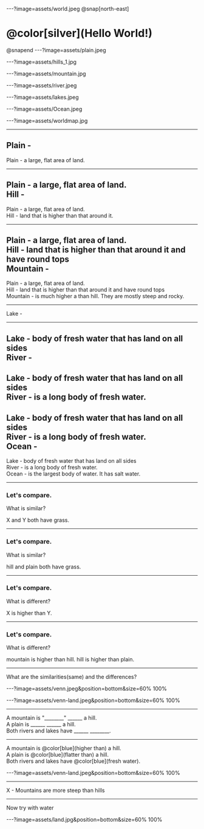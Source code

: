 ---?image=assets/world.jpeg
@snap[north-east]
<h1>@color[silver](Hello World!)</h1>
@snapend
---?image=assets/plain.jpeg

---?image=assets/hills_1.jpg

---?image=assets/mountain.jpg

---?image=assets/river.jpeg

---?image=assets/lakes.jpeg

---?image=assets/Ocean.jpeg

---?image=assets/worldmap.jpg

--- 
Plain -
--- 

Plain - a large, flat area of land.

---

Plain - a large, flat area of land.  
Hill -
---
Plain - a large, flat area of land.  
Hill - land that is higher than that around it.

---
Plain - a large, flat area of land.  
Hill - land that is higher than that around it and have round tops  
Mountain -
---
Plain - a large, flat area of land.  
Hill - land that is higher than that around it and have round tops  
Mountain - is much higher a than hill. They are mostly steep and rocky.

---
Lake  - 

---

Lake - body of fresh water that has land on all sides  
River -
---
Lake - body of fresh water that has land on all sides  
River - is a long body of fresh water.
---
Lake - body of fresh water that has land on all sides  
River - is a long body of fresh water.  
Ocean - 
---
Lake - body of fresh water that has land on all sides  
River - is a long body of fresh water.  
Ocean - is the largest body of water. It has salt water.  

---

### Let's compare.

What is similar?  

X and Y both have grass.

---

### Let's compare.

What is similar?  

hill and plain both have grass.

---

### Let's compare.

What is different?  

X is higher than Y.

---

### Let's compare.

What is different?  

mountain is higher than hill.
hill is higher than plain.

---
 What are the similarities(same) and the differences?

---?image=assets/venn.jpeg&position=bottom&size=60% 100%

---?image=assets/venn-land.jpeg&position=bottom&size=60% 100%

---

A mountain is "________" ______  a hill.  
A plain is ______ ______ a hill.  
Both rivers and lakes have ______ ________.

---

A mountain is @color[blue](higher than) a hill.  
A plain is @color[blue](flatter than) a hill.  
Both rivers and lakes have @color[blue](fresh water).

---?image=assets/venn-land.jpeg&position=bottom&size=60% 100%

---


X - Mountains are more steep than hills

---

Now try with water

---?image=assets/land.jpg&position=bottom&size=60% 100%



